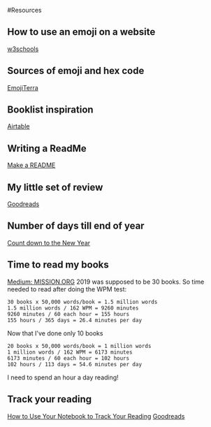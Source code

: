 #Resources

## How to use an emoji on a website
[w3schools](https://www.w3schools.com/charsets/ref_emoji_smileys.asp)

## Sources of emoji and hex code
[EmojiTerra](https://emojiterra.com/)

## Booklist inspiration
[Airtable](https://airtable.com/universe/expqM3OWZoJkjl7wy/the-monster-list-of-ux-books?explore=true)

## Writing a ReadMe
[Make a README](https://www.makeareadme.com/)

## My little set of review
[Goodreads](https://www.goodreads.com/user/show/28417716-lewis-kang-ethe-ngugi)

## Number of days till end of year
[Count down to the New Year](https://www.timeanddate.com/countdown/generic?p0=16&iso=20191231T0704&msg=PENSIOEN)

## Time to read my books
[Medium: MISSION.ORG](https://medium.com/the-mission/how-to-read-50-books-per-year-without-really-trying-even-if-youre-a-super-slow-reader-56d65191c3)
2019 was supposed to be 30 books. So time needed to read after doing the WPM test:
```
30 books x 50,000 words/book = 1.5 million words
1.5 million words / 162 WPM = 9260 minutes
9260 minutes / 60 each hour = 155 hours
155 hours / 365 days = 26.4 minutes per day
```

Now that I've done only 10 books 
```
20 books x 50,000 words/book = 1 million words
1 million words / 162 WPM = 6173 minutes
6173 minutes / 60 each hour = 102 hours
102 hours / 113 days = 54.6 minutes per day
```

I need to spend an hour a day reading!

## Track your reading
[How to Use Your Notebook to Track Your Reading](https://medium.com/the-1000-day-mfa/how-to-use-your-notebook-to-track-your-reading-80371afa48b8)
[Goodreads](https://www.goodreads.com)